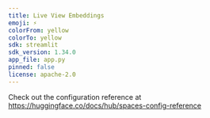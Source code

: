 ```yaml
---
title: Live View Embeddings
emoji: ⚡
colorFrom: yellow
colorTo: yellow
sdk: streamlit
sdk_version: 1.34.0
app_file: app.py
pinned: false
license: apache-2.0
---
```


Check out the configuration reference at https://huggingface.co/docs/hub/spaces-config-reference
